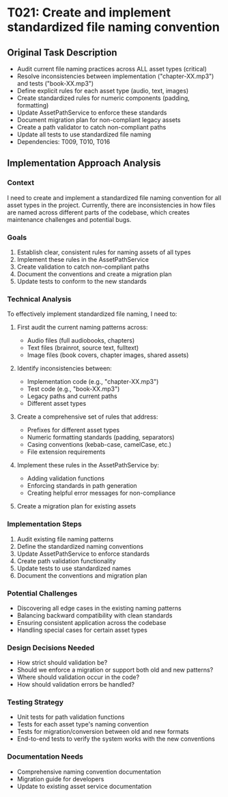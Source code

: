 # T021: Create and implement standardized file naming convention

## Original Task Description

- Audit current file naming practices across ALL asset types (critical)
- Resolve inconsistencies between implementation ("chapter-XX.mp3") and tests ("book-XX.mp3")
- Define explicit rules for each asset type (audio, text, images)
- Create standardized rules for numeric components (padding, formatting)
- Update AssetPathService to enforce these standards
- Document migration plan for non-compliant legacy assets
- Create a path validator to catch non-compliant paths
- Update all tests to use standardized file naming
- Dependencies: T009, T010, T016

## Implementation Approach Analysis

### Context

I need to create and implement a standardized file naming convention for all asset types in the project. Currently, there are inconsistencies in how files are named across different parts of the codebase, which creates maintenance challenges and potential bugs.

### Goals

1. Establish clear, consistent rules for naming assets of all types
2. Implement these rules in the AssetPathService
3. Create validation to catch non-compliant paths
4. Document the conventions and create a migration plan
5. Update tests to conform to the new standards

### Technical Analysis

To effectively implement standardized file naming, I need to:

1. First audit the current naming patterns across:

   - Audio files (full audiobooks, chapters)
   - Text files (brainrot, source text, fulltext)
   - Image files (book covers, chapter images, shared assets)

2. Identify inconsistencies between:

   - Implementation code (e.g., "chapter-XX.mp3")
   - Test code (e.g., "book-XX.mp3")
   - Legacy paths and current paths
   - Different asset types

3. Create a comprehensive set of rules that address:

   - Prefixes for different asset types
   - Numeric formatting standards (padding, separators)
   - Casing conventions (kebab-case, camelCase, etc.)
   - File extension requirements

4. Implement these rules in the AssetPathService by:

   - Adding validation functions
   - Enforcing standards in path generation
   - Creating helpful error messages for non-compliance

5. Create a migration plan for existing assets

### Implementation Steps

1. Audit existing file naming patterns
2. Define the standardized naming conventions
3. Update AssetPathService to enforce standards
4. Create path validation functionality
5. Update tests to use standardized names
6. Document the conventions and migration plan

### Potential Challenges

- Discovering all edge cases in the existing naming patterns
- Balancing backward compatibility with clean standards
- Ensuring consistent application across the codebase
- Handling special cases for certain asset types

### Design Decisions Needed

- How strict should validation be?
- Should we enforce a migration or support both old and new patterns?
- Where should validation occur in the code?
- How should validation errors be handled?

### Testing Strategy

- Unit tests for path validation functions
- Tests for each asset type's naming convention
- Tests for migration/conversion between old and new formats
- End-to-end tests to verify the system works with the new conventions

### Documentation Needs

- Comprehensive naming convention documentation
- Migration guide for developers
- Update to existing asset service documentation
